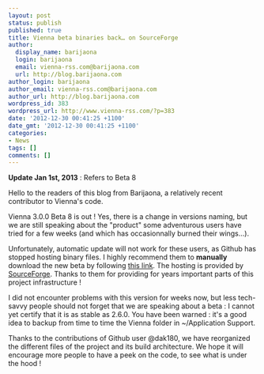 ```yaml
---
layout: post
status: publish
published: true
title: Vienna beta binaries back… on SourceForge
author:
  display_name: barijaona
  login: barijaona
  email: vienna-rss.com@barijaona.com
  url: http://blog.barijaona.com
author_login: barijaona
author_email: vienna-rss.com@barijaona.com
author_url: http://blog.barijaona.com
wordpress_id: 383
wordpress_url: http://www.vienna-rss.com/?p=383
date: '2012-12-30 00:41:25 +1100'
date_gmt: '2012-12-30 00:41:25 +1100'
categories:
- News
tags: []
comments: []
---
```

**Update Jan 1st, 2013** : Refers to Beta 8

Hello to the readers of this blog from Barijaona, a relatively recent contributor to Vienna's code.

Vienna 3.0.0 Beta 8 is out ! Yes, there is a change in versions naming, but we are still speaking about the "product" some adventurous users have tried for a few weeks (and which has occasionnally burned their wings...).

Unfortunately, automatic update will not work for these users, as Github has stopped hosting binary files. I highly recommend them to **manually** download the new beta by following [this link](http://sourceforge.net/projects/vienna-rss/files/TestVersions/3.0.0_beta8/Vienna3.0.0_beta8.tgz/download/). The hosting is provided by [SourceForge](https://sourceforge.net/projects/vienna-rss/files/TestVersions/). Thanks to them for providing for years important parts of this project infrastructure !

I did not encounter problems with this version for weeks now, but less tech-savvy people should not forget that we are speaking about a beta : I cannot yet certify that it is as stable as 2.6.0. You have been warned : it's a good idea to backup from time to time the Vienna folder in ~/Application Support.

Thanks to the contributions of Github user @dak180, we have reorganized the different files of the project and its build architecture. We hope it will encourage more people to have a peek on the code, to see what is under the hood !
